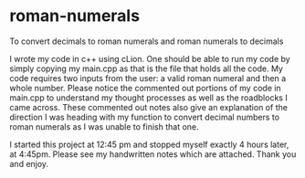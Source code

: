 # roman-numerals
To convert decimals to roman numerals and roman numerals to decimals

I wrote my code in c++ using cLion. One should be able to run my code by simply copying my main.cpp as that is the file that holds all the code. My code requires two inputs from the user: a valid roman numeral and then a whole number. Please notice the commented out portions of my code in main.cpp to understand my thought processes as well as the roadblocks I came across. These commented out notes also give an explanation of the direction I was heading with my function to convert decimal numbers to roman numerals as I was unable to finish that one.

I started this project at 12:45 pm and stopped myself exactly 4 hours later, at 4:45pm. Please see my handwritten notes which are attached. Thank you and enjoy.
